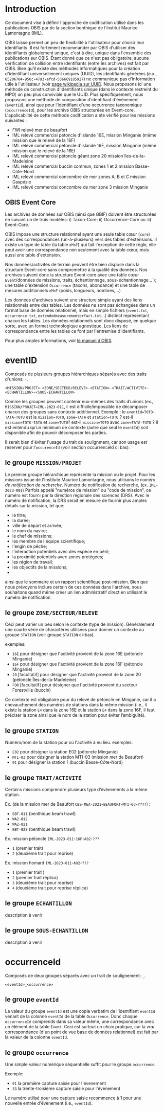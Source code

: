 # Introduction

Ce document vise à définir l'approche de codification utilisé dans les publications OBIS par de la section benthique de l'Institut Maurice Lamontagne (IML).

OBIS laisse permet un peu de flexibilité à l'utilisateur pour choisir leur identifiants.
Il est fortement recommander par OBIS d'utiliser des identifiants globalement unique, c'est à dire, unique dans l'ensemble des publications sur OBIS. 
Étant donné que ce n'est pas obligatoire, aucune vérification de collision entre identifiants (entre les archives) est fait par OBIS.
Bien qu’il existe des méthodes informatiques pour la création d'identifiant universellement uniques (UUID), les identifiants générées (e.x., `65206704-950c-4793-afcd-506669105927`) ne communique pas d'information utile à l'utilisateur (voir [page wikipedia sur UUID](https://fr.wikipedia.org/wiki/Universally_unique_identifier).
Nous proposons ici une méthode de construction d'identifiants unique (dans le contexte restreint du MPO) un peu plus conviviale que le UUID.
Plus spécifiquement, nous proposons une méthode de composition d'identifiant d'évènement (`eventId`), ainsi que pour l'identifiant d'une occurrence taxonomique (`occurrenceId`), pour les archive OBIS structurées en Event-core.
L'applicabilité de cette méthode codification a été vérifié pour les missions suivantes : 
- FWI relevé mer de beaufort
- IML relevé commercial pétoncle d'islande  16E, mission Minganie (même mission que le relevé de la 16F)
- IML relevé commercial pétoncle d'islande  16F, mission Minganie (même mission que le relevé de la 16E)
- IML relevé commercial pétoncle géant zone 20 mission îles-de-la-Madeleine
- IML relevé commercial buccin commun, zones 1 et 2 mission Basse-Côte-Nord
- IML relevé commercial concombre de mer zones A, B et C mission Gaspésie
- IML relevé commercial concombre de mer zone 3 mission Minganie


## OBIS Event Core
Les archives de données sur OBIS (ainsi que GBIF) doivent être structurées en suivant un de trois modèles: i) Taxon-Core; ii) Occurrence-Core ou iii) Event-Core. 

OBIS impose une structure relationnel ayant une seule table cœur (`core`) avec des correspondances (un-à-plusieurs) vers des tables d'extensions.
Il existe un type de table (la table `eMoF`) qui fait l'exception de cette règle, elle peut avoir une correspondance non seulement avec la table cœur, mais aussi une table d'extension.

Nos données/activités de terrain peuvent être bien disposé dans la structure Event-core sans compromettre à la qualité des données.
Nos archives suivent donc la structure Event-core avec une table cœur `Event`(données de missions, traits, échantionnage, sous-échantionnage… ); une table d'extension `Occurrence` (taxons, abondance) et une table de mesures additionnels `eMoF` (poids, longueurs, nombres,…)

Les données d'archives suivent une structure simple ayant des liens relationnels entre des tables.
Les données ne sont pas échangées dans un format base de données relationnel, mais en simple fichiers (`event.txt`, `occurrence.txt`, `extendedmeasurementorfact.txt`…) distinct représentant chacun les tables.
Les données relationnels sont donc disposé, en quelque sorte, avec un format technologique agnostique. Les liens de correspondance entre les tables ce font par l'entremise d'identifiants.

Pour plus amples informations, voir [le manuel d’OBIS](https://manual.obis.org/).

# eventID
Composés de plusieurs groupes hiérarchiques séparés avec des traits d'unions: `-`.
``` 
<MISSION/PROJET>-<ZONE/SECTEUR/RELEVE>-<STATION>-<TRAIT/ACTIVITE>-<ECHANTILLON>-<SOUS-ECHANTILLON>
```

Comme les groupes peuvent contenir eux-mêmes des traits d’unions (ex., `MISSION/PROJET=IML-2023-011`, il est difficile/impossible de décomposer chacun des groupes sans contexte additionnel.
Exemple : le `eventId=TOTO-TATA-TUTU` est la `mission=TOTO`, `zone=TATA` et `station=TUTU` ? est-il `mission=TOTO-TATA` et `zone=TUTU`? est-il `mission=TOTO` avec `zone=TATA-TUTU` ?
Il est entendu qu’un minimum de contexte (autre que seul le `eventId`) soit disponible afin de pouvoir décomposer les parties.

Il serait bien d'éviter l'usage du trait de soulignment, car son usage est réserver pour l'`occurenceId` (voir section occurrenceId ci bas).


## le groupe `MISSION/PROJET`
Le premier groupe hiérarchique représente  la mission ou le projet.
Pour les missions issue de l'Institute Maurice Lamontagne, nous utilisons le *numéro de notification de recherche*.
Numéro de notification de recherche, (ex. `IML-2023-001`) Parfois appelé "numéros de mission" ou "code de mission", ce numéro est fourni par la direction régionale des sciences (DRS). 
Avec le numéro de notification, la DRS serait en mesure de fournir plus amples détails sur la mission, tel que:
- le titre;
- la durée;
- ville de départ et arrivée;
- le nom du navire;
- le chef de missions;
- les membre de l'équipe scientifique;
- l'engin de pêche;
- l'interaction potentiels avec des espèce en péril;
- la proximité potentiels avec zones protégées;
- les région de travail;
- les objectifs de la missions;
- 
ainsi que le sommaire et un rapport scientifique post-mission.
Bien que nous prévoyons inclure certain de ces données dans l'archive, nous souhaitons quand même créer un lien administratif direct en utilisant le numéro de notification.


## le groupe `ZONE/SECTEUR/RELEVE`

Ceci peut varier un peu selon le contexte (type de mission).
Généralement une courte série de charactères utilisées pour donner un contexte au groupe `STATION` (voir groupe `STATION` ci-bas).
 
exemples:
 - `16E` pour désigner que l'activité provient de la zone 16E (pétoncle Minganie) 
 - `16F` pour désigner que l'activité provient de la zone 16F (pétoncle Minganie)
 - `20` [facultatif] pour désigner que l'activité provient de la zone 20 (pétoncle Îles-de-la-Madeleine)
 - `FOR` [facultatif] pour désigner que l'activité provient du secteur Forestville (buccin)

Ce contexte est obligatoire pour du relevé de pétoncle en Minganie, car il a chevauchement des numéros de stations dans la même mission (i.e., il existe la station `E4` dans la zone 16E et la station `E4` dans la zone 16F, il faut préciser la zone ainsi que le nom de la station pour éviter l’ambiguïté).

## le groupe `STATION`

Numéro/nom de la station pour où l'activité à eu lieu.
exemples:

 - `E02` pour désigner la station E02 (pétoncle Minganie)
 - `MTI-03` pour désigner la station MTI-03 (mission mer de Beaufort)
 - `01` pour désigner la station 1 (buccin Basse-Côte-Nord)


## le groupe `TRAIT/ACTIVITÉ`
Certains missions comprendre plusieurs type d’évènements a la même station.

Ex. (de la mission mer de Beaufort `CBS-MEA-2021`-`BEAUFORT`-`MTI-03`-`????`) :
 - `BBT-011` (benthique beam trawl)
 - `WA2-012`
 - `WA2-021` 
 - `BBT-028` (benthique beam trawl)

Ex. mission pétoncle `IML-2023-011`-`16F`-`A02`-`???`
 - `1` (premier trait)
 - `2` (deuxième trait pour reprise)

Ex. mission homard `IML-2023-011`-`A02`-`???`
 - `1` (premier trait )
 - `2` (premier trait réplica)
 - `3` (deuxième trait pour reprise)
 - `4` (deuxième trait pour reprise réplica)


## le groupe `ECHANTILLON`
description à venir

## le groupe `SOUS-ECHANTILLON`
description à venir

# occurrenceId

Composés de deux groupes séparés avec un trait de soulignement: `_`.

``` 
<eventId>_<occurrence>
```

## le groupe `eventId` 
La valeur du groupe `eventId` est une copie verbatim de l'identifiant `eventId` venant de la colonne `eventId` de la table `Occurrence`.
Donc chaque `occurrenceId` comprends dans sa valeur même, une correspondance avec un élément de la table `Event`.
Ceci est surtout un choix pratique, car la *vrai* correspondance (d'un point de vue base de données relationnel) est fait par la valeur de la colonne `eventId`.

## le groupe `occurrence` 
Une simple valeur numérique séquentielle suffit pour le groupe `occurrence`. 

Exemple:
 - `01` la première capture saisie pour l'évenement
 - `33` la trente-troisième capture saisie pour l'évenement
  
Le numéro utilisé pour une capture saisie recommence à 1 pour une nouvelle entrée d'évènement (i.e., `eventId`).
